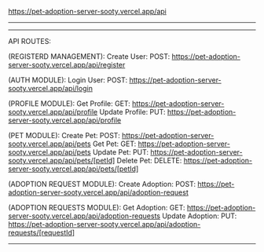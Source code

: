 <!-- server -->

https://pet-adoption-server-sooty.vercel.app/api

<!-- client -->

---

---

API ROUTES:

(REGISTERD MANAGEMENT):
Create User: POST: https://pet-adoption-server-sooty.vercel.app/api/register

(AUTH MODULE):
Login User: POST: https://pet-adoption-server-sooty.vercel.app/api/login

(PROFILE MODULE):
Get Profile: GET: https://pet-adoption-server-sooty.vercel.app/api/profile
Update Profile: PUT: https://pet-adoption-server-sooty.vercel.app/api/profile

(PET MODULE):
Create Pet: POST: https://pet-adoption-server-sooty.vercel.app/api/pets
Get Pet: GET: https://pet-adoption-server-sooty.vercel.app/api/pets
Update Pet: PUT: https://pet-adoption-server-sooty.vercel.app/api/pets/[petId]
Delete Pet: DELETE: https://pet-adoption-server-sooty.vercel.app/api/pets/[petId]

(ADOPTION REQUEST MODULE):
Create Adoption: POST: https://pet-adoption-server-sooty.vercel.app/api/adoption-request

(ADOPTION REQUESTS MODULE):
Get Adoption: GET: https://pet-adoption-server-sooty.vercel.app/api/adoption-requests
Update Adoption: PUT: https://pet-adoption-server-sooty.vercel.app/api/adoption-requests/[requestId]

---
